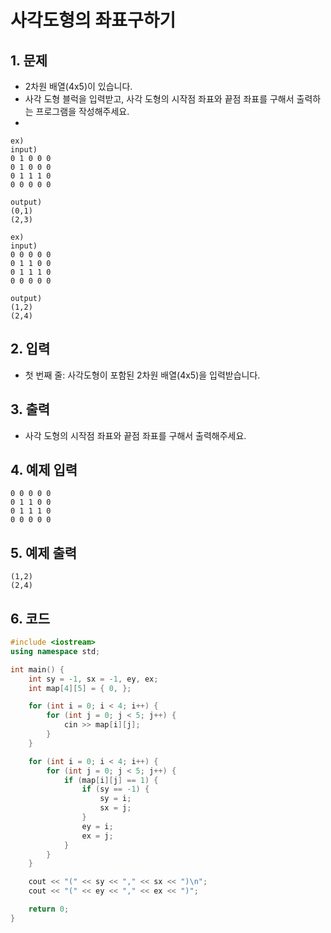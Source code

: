# 사각도형의 좌표구하기

## 1. 문제

- 2차원 배열(4x5)이 있습니다.
- 사각 도형 블럭을 입력받고, 사각 도형의 시작점 좌표와 끝점 좌표를 구해서 출력하는 프로그램을 작성해주세요.
-  

```
ex)
input)
0 1 0 0 0
0 1 0 0 0
0 1 1 1 0
0 0 0 0 0

output)
(0,1)
(2,3)

ex)
input)
0 0 0 0 0
0 1 1 0 0
0 1 1 1 0
0 0 0 0 0

output)
(1,2)
(2,4)
```


## 2. 입력

- 첫 번째 줄: 사각도형이 포함된 2차원 배열(4x5)을 입력받습니다.

## 3. 출력

- 사각 도형의 시작점 좌표와 끝점 좌표를 구해서 출력해주세요.


## 4. 예제 입력
```
0 0 0 0 0
0 1 1 0 0
0 1 1 1 0
0 0 0 0 0
```

## 5. 예제 출력
```
(1,2)
(2,4)
```

## 6. 코드

```c++
#include <iostream>
using namespace std;

int main() {
	int sy = -1, sx = -1, ey, ex;
	int map[4][5] = { 0, };

	for (int i = 0; i < 4; i++) {
		for (int j = 0; j < 5; j++) {
			cin >> map[i][j];
		}
	}

	for (int i = 0; i < 4; i++) {
		for (int j = 0; j < 5; j++) {
			if (map[i][j] == 1) {
				if (sy == -1) {
					sy = i;
					sx = j;
				}
				ey = i;
				ex = j;
			}
		}
	}

	cout << "(" << sy << "," << sx << ")\n";
	cout << "(" << ey << "," << ex << ")";

	return 0;
}
```
